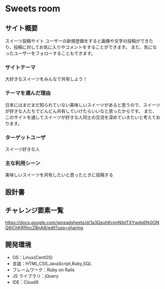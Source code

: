 # Sweets room

## サイト概要

スイーツ投稿サイト
ユーザーの新規登録をすると画像や文字の投稿ができたり、投稿に対してお気に入りやコメントをすることができます。
また、気になったユーザーをフォローすることもできます。

### サイトテーマ

大好きなスイーツをみんなで共有しよう！

### テーマを選んだ理由

日本にはまだまだ知られていない美味しいスイーツがあると思うので、スイーツが好きな人たちでどんどん共有していけたらいいなと思ったからです。
また、このサイトを通してスイーツが好きな人同士の交流を深めていきたいと考えております。

### ターゲットユーザ

スイーツ好きな人

### 主な利用シーン

美味しいスイーツを共有したいと思ったときに投稿する



## 設計書



## チャレンジ要素一覧

https://docs.google.com/spreadsheets/d/1a3QsuhKcjmNibtTXYwdx6fk0ONQ6jChKRfIlncZBnA8/edit?usp=sharing

## 開発環境

- OS：Linux(CentOS)
- 言語：HTML,CSS,JavaScript,Ruby,SQL
- フレームワーク：Ruby on Rails
- JS ライブラリ：jQuery
- IDE：Cloud9

